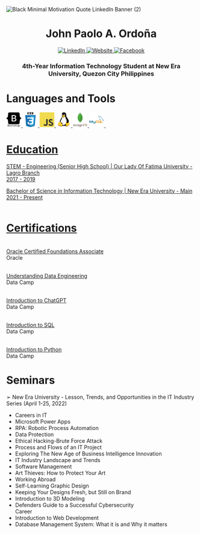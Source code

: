 ![Black Minimal Motivation Quote LinkedIn Banner (2)](https://github.com/johnpaolo16/John-Paolo-Ordona/assets/148620296/8c21bb36-08cc-4e23-b85e-b1255a082b0a)

<h1 align="center">John Paolo A. Ordoña</h1>
<p align="center">
 <a href="https://www.linkedin.com/in/ordo%C3%B1a-john-paolo-a-84b293265/">
        <img src="https://img.shields.io/badge/linkedin-%230077B5.svg?style=for-the-badge&logo=linkedin&logoColor=white" alt="LinkedIn">
    </a>
    <a href="mailto: johnpaoloordona@gmail.com">
        <img src="https://img.shields.io/badge/Gmail-D14836?style=for-the-badge&logo=gmail&logoColor=white" alt="Website">
    </a>
    <a href="https://www.facebook.com/johnpaolo.ordona"> 
        <img src="https://img.shields.io/badge/Facebook-%231877F2.svg?style=for-the-badge&logo=Facebook&logoColor=white" alt="Facebook">
    </a>
   

</p>





<h3 align="center">4th-Year Information Technology Student at New Era University, Quezon City Philippines</h3>


<h1 align="left">Languages and Tools</h1>
<p align="left"> <a href="https://getbootstrap.com" target="_blank" rel="noreferrer"> <img src="https://raw.githubusercontent.com/devicons/devicon/master/icons/bootstrap/bootstrap-plain-wordmark.svg" alt="bootstrap" width="40" height="40"/> </a> <a href="https://www.w3schools.com/css/" target="_blank" rel="noreferrer"> <img src="https://raw.githubusercontent.com/devicons/devicon/master/icons/css3/css3-original-wordmark.svg" alt="css3" width="40" height="40"/> </a> <a href="https://git-scm.com/" target="_blank" src="https://raw.githubusercontent.com/devicons/devicon/master/icons/html5/html5-original-wordmark.svg" alt="html5" width="40" height="40"/> </a> <a href="https://www.adobe.com/in/products/illustrator.html" target="_blank" rel="noreferrer"> <img src="https://raw.githubusercontent.com/devicons/devicon/master/icons/javascript/javascript-original.svg" alt="javascript" width="40" height="40"/> </a> <a href="https://www.linux.org/" target="_blank" rel="noreferrer"> <img src="https://raw.githubusercontent.com/devicons/devicon/master/icons/linux/linux-original.svg" alt="linux" width="40" height="40"/> </a> <a href="https://www.mongodb.com/" target="_blank" rel="noreferrer"> <img src="https://raw.githubusercontent.com/devicons/devicon/master/icons/mongodb/mongodb-original-wordmark.svg" alt="mongodb" width="40" height="40"/> </a> <a href="https://www.mysql.com/" target="_blank" rel="noreferrer"> <img src="https://raw.githubusercontent.com/devicons/devicon/master/icons/mysql/mysql-original-wordmark.svg" alt="mysql" width="40" height="40"/> </a> <a href="https://www.photoshop.com/en" target="_blank" rel="noreferrer"> <img                                              </a> </p>
 
<h1 align="left">Education</h1>
<p align="left">STEM - Engineering (Senior High School) | Our Lady Of Fatima University - Lagro Branch <br>
2017 - 2019 <br></p>
<p align="left">Bachelor of Science in Information Technology | New Era University - Main <br>
2021 - Present <br><br></p>

<h1 align="left">Certifications</h1>
<p align ="left"><a href="https://brm-certview.oracle.com/ords/certview/ecertificate?ssn=OC4781363&trackId=OCI23AIFCA&key=c9c8e6001463f4b9f5fee31e2bb08a53f2734ae3" ><br>Oracle Certified Foundations Associate</a> <br>
                   Oracle<br>
                   </center></p>
                   
<p align ="left"><a href="https://www.datacamp.com/completed/statement-of-accomplishment/course/ff5f32baaabbf8e47ee3b3408b411686a1f27b49" ><br>Understanding Data Engineering</a> <br>
                   Data Camp<br>
                   </center></p>
<p align ="left"><a href="https://www.datacamp.com/completed/statement-of-accomplishment/course/7e803557c87f44a8e81a0264a1515d8e07fb9e70" ><br>Introduction to ChatGPT</a> <br>
                   Data Camp<br>
                   </center></p>
<p align ="left"><a href="https://www.datacamp.com/completed/statement-of-accomplishment/course/78a9c216d70c1098d6179873911a97894c1cb85c" ><br>Introduction to SQL</a> <br>
                   Data Camp<br>
                   </center></p>
<p align ="left"><a href="https://www.datacamp.com/completed/statement-of-accomplishment/course/28609f11d9f8da7cc75ca832eb339f34ac46e2a8" ><br>Introduction to Python</a> <br>
                   Data Camp<br>
                   </center></p>


                  

<h1 align="left">Seminars</h1>
<p align ="left">

➢ New Era University - Lesson, Trends, and 
Opportunities in the IT Industry Series (April 1-25, 
2022)
- Careers in IT <br>
- Microsoft Power Apps <br>
- RPA: Robotic Process Automation <br>
- Data Protection <br>
- Ethical Hacking-Brute Force Attack <br>
- Process and Flows of an IT Project <br> 
- Exploring The New Age of Business Intelligence 
Innovation <br>
- IT Industry Landscape and Trends <br>
- Software Management <br>
- Art Thieves: How to Protect Your Art <br>
- Working Abroad <br>
- Self-Learning Graphic Design <br>
- Keeping Your Designs Fresh, but Still on Brand <br>
- Introduction to 3D Modeling <br>
- Defenders Guide to a Successful Cybersecurity  
Career <br>
- Introduction to Web Development <br>
- Database Management System: What it is and 
Why it matters <br>

                                           





                  

